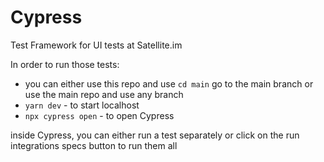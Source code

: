 # Cypress

Test Framework for UI tests at Satellite.im

In order to run those tests:

- you can either use this repo and use `cd main` go to the main branch or use the main repo and use any branch
- `yarn dev` - to start localhost
- `npx cypress open` - to open Cypress

inside Cypress, you can either run a test separately or click on the run integrations specs button to run them all
